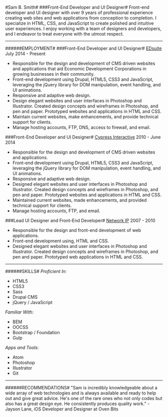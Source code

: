 #Sam B. Smith#
###Front-End Developer and UI Designer#
Front-end developer and UI designer with over 9 years of professional experience creating web sites and web applications from conception to completion. I specialize in HTML, CSS, and JavaScript to create polished and intuitive user experiences. I enjoy working with a team of designers and developers, and I endeavor to treat everyone with the utmost respect.

---

######EMPLOYMENT#
###Front-End Developer and UI Designer#
[EDsuite](http://edsuite.com/)
July 2014 - Present

* Responsible for the design and development of CMS driven websites and applications that aid Economic Development Corporations in growing businesses in their community.
* Front-end development using Drupal, HTML5, CSS3 and JavaScript, leveraging the jQuery library for DOM manipulation, event handling, and UI animations.
* Responsive and adaptive web design.
* Design elegant websites and user interfaces in Photoshop and Illustrator. Created design concepts and wireframes in Photoshop, and pen and paper. Prototyped websites and applications in HTML and CSS.
* Maintain current websites, make enhancements, and provide technical support for clients.
* Manage hosting accounts, FTP, DNS, access to firewall, and email.

###Front-End Developer and UI Designer#
[Cypress Interactive](http://cypressinteractive.com/)
2010 - June 2014

* Responsible for the design and development of CMS driven websites and applications.
* Front-end development using Drupal, HTML5, CSS3 and JavaScript, leveraging the jQuery library for DOM manipulation, event handling, and UI animations.
* Responsive and adaptive web design.
* Designed elegant websites and user interfaces in Photoshop and Illustrator. Created design concepts and wireframes in Photoshop, and pen and paper. Prototyped websites and applications in HTML and CSS.
* Maintained current websites, made enhancements, and provided technical support for clients.
* Manage hosting accounts, FTP, and email.

###Lead UI Designer and Front-End Developer#
[Network IP](http://networkip.net/)
2007 - 2010

* Responsible for the design and front-end development of web applications.
* Front-end development using, HTML and CSS.
* Designed elegant websites and user interfaces in Photoshop and Illustrator. Created design concepts and wireframes in Photoshop, and pen and paper. Prototyped web applications in HTML and CSS.

---

######SKILLS#
*Proficient In:*
* HTML5
* CSS3
* Sass
* Drupal CMS
* jQuery / JavaScript


*Familiar With:*
* BEM
* OOCSS
* Bootstrap / Foundation
* Gulp


*Apps and Tools:*
* Atom
* Photoshop
* Illustrator
* Git

---

######RECOMMENDATIONS#
"Sam is incredibly knowledgeable about a wide array of web technologies and is always available and ready to help out and give great advice. He's one of the rare ones who not only codes but also has a great design eye. He consistently produces quality work." - Jayson Lane, iOS Developer and Designer at Oven Bits
